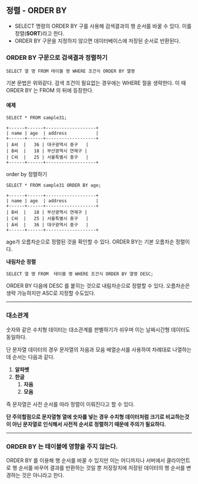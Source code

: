 ## **정렬 - ORDER BY**

- SELECT 명령의 ORDER BY 구를 사용해 검색결과의 행 순서를 바꿀 수 있다. 이를 정렬(**SORT**)라고 한다.
- ORDER BY 구문을 지정하지 않으면 데이터베이스에 저장된 순서로 반환된다.

### **ORDER BY 구문으로 검색결과 정렬하기**

```MYSQL
SELECT 열 명 FROM 테이블 명 WHERE 조건식 ORDER BY 열명
```

기본 문법은 위와같다. 검색 조건이 필요없는 경우에는 WHERE 절을 생략한다. 이 때 ORDER BY 는 FROM 의 뒤에 등장한다.

#### **예제**

```mysql
SELECT * FROM sample31;
```

```mysql
+------+------+-------------------+
| name | age  | address           |
+------+------+-------------------+
| A씨  |   36 | 대구광역시 중구   |
| B씨  |   18 | 부산광역시 연제구 |
| C씨  |   25 | 서울특별시 중구   |
+------+------+-------------------+
```

order by 정렬하기

```mysql
SELECT * FROM sample31 ORDER BY age;
```

```mysql
+------+------+-------------------+
| name | age  | address           |
+------+------+-------------------+
| B씨  |   18 | 부산광역시 연제구 |
| C씨  |   25 | 서울특별시 중구   |
| A씨  |   36 | 대구광역시 중구   |
+------+------+-------------------+
```

age가 오름차순으로 정렬된 것을 확인할 수 있다. ORDER BY는 기본 오름차순 정렬이다. 

**내림차순 정렬**

```MYSQL
SELECT 열 명 FROM  테이블 명 WHERE 조건식 ORDER BY 열명 DESC;
```

ORDER BY 다음에  DESC 를 붙히는 것으로 내림차순으로 정렬할 수 있다. 오름차순은 생략 가능하지만 ASC로 지정할 수도있다.

------

### **대소관계**

숫자와 같은 수치형 데이터는 대소관계를 판별하기가 쉬우며 이는 날짜시간형 데이터도 동일하다.

단 문자열 데이터의 경우 문자열의 자음과 모음 배열순서를 사용하여 차례대로 나열하는데 순서는 다음과 같다.

1. **알파벳**
2. **한글**
   1. **자음**
   2. **모음**

즉 문자열은 사전 순서를 따라 정렬이 이뤄진다고 할 수 있다.

**단 주의할점으로 문자열형 열에 숫자를 넣는 경우 수치형 데이터처럼 크기로 비교하는것이 아닌 문자열로 인식해서 사전적 순서로 정렬하기 때문에 주의가 필요하다.**

------



### **ORDER BY 는 테이블에 영향을 주지 않는다.**

ORDER BY 를 이용해 행 순서를 바꿀 수 있지만 이는 어디까지나 서버에서 클라이언트로 행 순서를 바꾸어 결과를 반환하는 것일 뿐 저장장치에 저장된 데이터의 행 순서를 변경하는 것은 아니라고 한다.